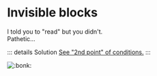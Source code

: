 # Invisible blocks

I told you to "read" but you didn't.  
Pathetic...

::: details Solution
[See "2nd point" of conditions.](/docs/method-auto.md)
:::

![:bonk:](/bonk.gif) 